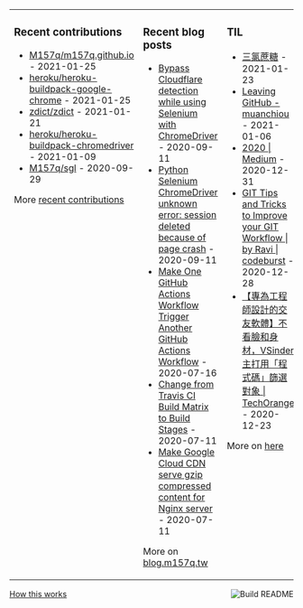 <table><tr><td valign="top">

### Recent contributions
<!-- recent_contributions starts -->
* [M157q/m157q.github.io](https://github.com/M157q/m157q.github.io) - 2021-01-25
* [heroku/heroku-buildpack-google-chrome](https://github.com/heroku/heroku-buildpack-google-chrome) - 2021-01-25
* [zdict/zdict](https://github.com/zdict/zdict) - 2021-01-21
* [heroku/heroku-buildpack-chromedriver](https://github.com/heroku/heroku-buildpack-chromedriver) - 2021-01-09
* [M157q/sgl](https://github.com/M157q/sgl) - 2020-09-29
<!-- recent_contributions ends -->
More [recent contributions](https://github.com/M157q/M157q/blob/main/recent_contributions.md)
</td><td valign="top">

### Recent blog posts
<!-- blog starts -->
* [Bypass Cloudflare detection while using Selenium with ChromeDriver](https://blog.m157q.tw/posts/2020/09/11/bypass-cloudflare-detection-while-using-selenium-with-chromedriver/) - 2020-09-11
* [Python Selenium ChromeDriver unknown error: session deleted because of page crash](https://blog.m157q.tw/posts/2020/09/11/python-selenium-chromedriver-unknown-error-session-deleted-because-of-page-crash/) - 2020-09-11
* [Make One GitHub Actions Workflow Trigger Another GitHub Actions Workflow](https://blog.m157q.tw/posts/2020/07/16/make-one-github-actions-workflow-trigger-another-github-actions-workflow/) - 2020-07-16
* [Change from Travis CI Build Matrix to Build Stages](https://blog.m157q.tw/posts/2020/07/11/change-from-travis-ci-build-matrix-to-build-stages/) - 2020-07-11
* [Make Google Cloud CDN serve gzip compressed content for Nginx server](https://blog.m157q.tw/posts/2020/07/11/make-google-cloud-cdn-serve-gzip-compressed-content-for-nginx-server/) - 2020-07-11
<!-- blog ends -->
More on [blog.m157q.tw](https://blog.m157q.tw/)
</td><td valign="top">

### TIL
<!-- tils starts -->
* [三氯蔗糖](https://github.com/M157q/m157q.github.io/issues/1246) - 2021-01-23
* [Leaving GitHub - muanchiou](https://github.com/M157q/m157q.github.io/issues/1245) - 2021-01-06
* [2020 | Medium](https://github.com/M157q/m157q.github.io/issues/1244) - 2020-12-31
* [GIT Tips and Tricks to Improve your GIT Workflow | by Ravi | codeburst](https://github.com/M157q/m157q.github.io/issues/1243) - 2020-12-28
* [【專為工程師設計的交友軟體】不看臉和身材，VSinder 主打用「程式碼」篩選對象 | TechOrange](https://github.com/M157q/m157q.github.io/issues/1242) - 2020-12-23
<!-- tils ends -->
More on [here](https://github.com/M157q/m157q.github.io/issues?q=is%3Aissue+is%3Aopen+sort%3Aupdated-desc)
</td></tr></table>

<a href="https://github.com/M157q/M157q/actions"><img src="https://github.com/M157q/M157q/workflows/Build%20README/badge.svg" align="right" alt="Build README"></a> <a href="https://simonwillison.net/2020/Jul/10/self-updating-profile-readme/">How this works</a>
